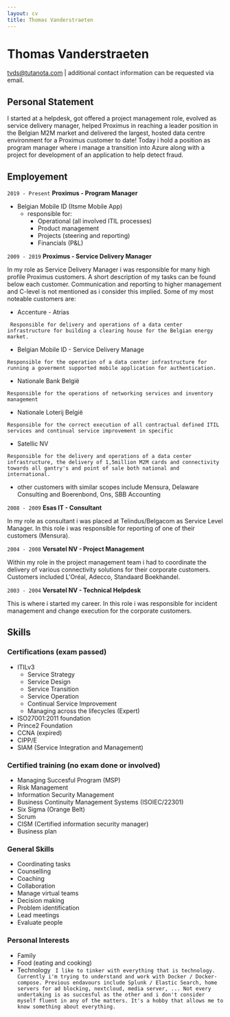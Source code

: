 ```yaml
---
layout: cv
title: Thomas Vanderstraeten
---
```

# Thomas Vanderstraeten

<div id="webaddress">
<a href="tvds@tutanota.com">tvds@tutanota.com</a>
| additional contact information can be requested via email.
</div>


## Personal Statement

I started at a helpdesk, got offered a project management role, evolved as service delivery manager, helped
Proximus in reaching a leader position in the Belgian M2M market and delivered the largest, hosted data centre
environment for a Proximus customer to date!
Today i hold a position as program manager where i manage a transition into Azure along with a project for development of an application to help detect fraud.

## Employement

`2019 - Present`
__Proximus - Program Manager__
* Belgian Mobile ID (Itsme Mobile App)
  * responsible for:
    * Operational (all involved ITIL processes)
    * Product management
    * Projects (steering and reporting)
    * Financials (P&L)
 
`2009 - 2019`
__Proximus - Service Delivery Manager__

In my role as Service Delivery Manager i was responsible for many high profile Proximus customers. A short description of my tasks can be found below each customer. Communication and reporting to higher management and C-level is not mentioned as i consider this implied.
Some of my most noteable customers are:


* Accenture - Atrias

``` Responsible for delivery and operations of a data center infrastructure for building a clearing house for the Belgian energy market.```

* Belgian Mobile ID - Service Delivery Manage

```Responsible for the operation of a data center infrastructure for running a goverment supported mobile application for authentication.```

* Nationale Bank België

```Responsible for the operations of networking services and inventory management```

* Nationale Loterij België

```Responsible for the correct execution of all contractual defined ITIL services and continual service improvement in specific```

* Satellic NV

```Responsible for the delivery and operations of a data center infrastructure, the delivery of 1,5million M2M cards and connectivity towards all gantry's and point of sale both national and international.```

* other customers with similar scopes include Mensura, Delaware Consulting and Boerenbond, Ons, SBB Accounting

`2008 - 2009`
__Esas IT - Consultant__

In my role as consultant i was placed at Telindus/Belgacom as Service Level Manager. In this role i was responsible for reporting of one of their customers (Mensura).

`2004 - 2008`
__Versatel NV - Project Management__

Within my role in the project management team i had to coordinate the delivery of various connectivity solutions for their corporate customers. Customers included L'Oréal, Adecco, Standaard Boekhandel.

`2003 - 2004`
__Versatel NV - Technical Helpdesk__

This is where i started my career. In this role i was responsible for incident management and change execution for the corporate customers.


## Skills

### Certifications (exam passed)

* ITILv3
  * Service Strategy
  * Service Design
  * Service Transition
  * Service Operation
  * Continual Service Improvement
  * Managing across the lifecycles (Expert)
 * ISO27001:2011 foundation
 * Prince2 Foundation
 * CCNA (expired)
 * CIPP/E
 * SIAM (Service Integration and Management)
 
 ### Certified training (no exam done or involved)
 
 * Managing Succesful Program (MSP)
 * Risk Management
 * Information Security Management
 * Business Continuity Management Systems (ISOIEC/22301)
 * Six Sigma (Orange Belt)
 * Scrum
 * CISM (Certified information security manager)
 * Business plan
 
 ### General Skills
 
 * Coordinating tasks
 * Counselling
 * Coaching
 * Collaboration
 * Manage virtual teams
 * Decision making
 * Problem identification
 * Lead meetings
 * Evaluate people
 
 ### Personal Interests
 
 * Family
 * Food (eating and cooking)
 * Technology
``` I like to tinker with everything that is technology. Currently i'm trying to understand and work with Docker / Docker-compose. Previous endavours include Splunk / Elastic Search, home servers for ad blocking, nextcloud, media server, ... Not every undertaking is as succesful as the other and i don't consider myself fluent in any of the matters. It's a hobby that allows me to know something about everything.```
 
 <!-- ### Footer

Last updated: January 2020 -->

